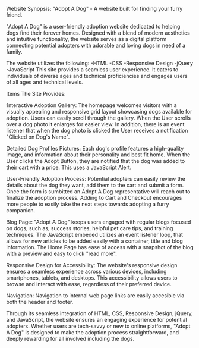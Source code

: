 Website Synopsis: "Adopt A Dog" - A website built for finding your furry friend.

"Adopt A Dog" is a user-friendly adoption website dedicated to helping dogs find their forever homes. Designed with a blend of modern aesthetics and intuitive functionality, the website serves as a digital platform connecting potential adopters with adorable and loving dogs in need of a family. 

The website utilizes the following:
-HTML
-CSS
-Responsive Design
-jQuery
-JavaScript
This site provides a seamless user experience. It caters to individuals of diverse ages and technical proficiencies and engages users of all ages and technical levels.

Items The Site Provides:

1nteractive Adoption Gallery: The homepage welcomes visitors with a visually appealing and responsive grid layout showcasing dogs available for adoption. Users can easily scroll through the gallery. When the User scrolls over a dog photo it enlarges for easier view. In addition, there is an event listener that when the dog photo is clicked the User receives a notification "Clicked on Dog's Name".

Detailed Dog Profiles Pictures: Each dog's profile features a high-quality image, and information about their personality and best fit home. When the User clicks the Adopt Button, they are notified that the dog was added to their cart with a price. This uses a  JavaScript Alert. 

User-Friendly Adoption Process: Potential adopters can easily review the details about the dog they want, add them to the cart and submit a form. Once the form is sumbitted an Adopt A Dog representative will reach out to finalize the adoption process.  Adding to Cart and Checkout encourages more people to easily take the next steps towards adopting a furry companion.

Blog Page: "Adopt A Dog" keeps users engaged with regular blogs focused on dogs, such as, success stories, helpful pet care tips, and training techniques. The JavaScript embeded utilizes an event listener loop, that allows for new articles to be added easily with a container, title and blog information. The Home Page has ease of access with a snapshot of the blog with a preview and easy to click "read more".  

Responsive Design for Accessibility: The website's responsive design ensures a seamless experience across various devices, including smartphones, tablets, and desktops. This accessibility allows users to browse and interact with ease, regardless of their preferred device. 

Navigation: Navigation to internal web page links are easily accesible via both the header and footer. 

Through its seamless integration of HTML, CSS, Responsive Design, jQuery, and JavaScript, the website ensures an engaging experience for potential adopters. Whether users are tech-savvy or new to online platforms, "Adopt A Dog" is designed to make the adoption process straightforward, and deeply rewarding for all involved including the dogs.  
